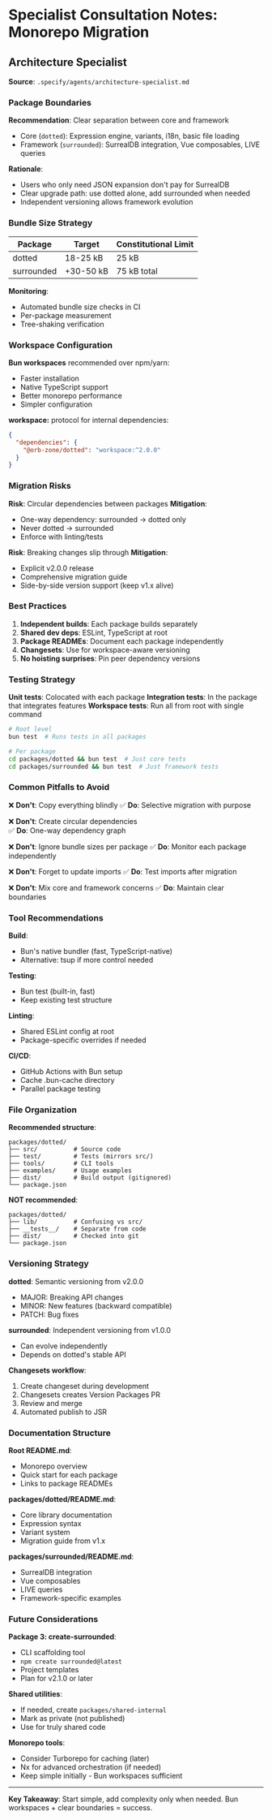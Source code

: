 # Specialist Consultation Notes: Monorepo Migration

## Architecture Specialist

**Source**: `.specify/agents/architecture-specialist.md`

### Package Boundaries

**Recommendation**: Clear separation between core and framework
- Core (`dotted`): Expression engine, variants, i18n, basic file loading
- Framework (`surrounded`): SurrealDB integration, Vue composables, LIVE queries

**Rationale**: 
- Users who only need JSON expansion don't pay for SurrealDB
- Clear upgrade path: use dotted alone, add surrounded when needed
- Independent versioning allows framework evolution

### Bundle Size Strategy

| Package | Target | Constitutional Limit |
|---------|--------|---------------------|
| dotted | 18-25 kB | 25 kB |
| surrounded | +30-50 kB | 75 kB total |

**Monitoring**: 
- Automated bundle size checks in CI
- Per-package measurement
- Tree-shaking verification

### Workspace Configuration

**Bun workspaces** recommended over npm/yarn:
- Faster installation
- Native TypeScript support
- Better monorepo performance
- Simpler configuration

**workspace:** protocol for internal dependencies:
```json
{
  "dependencies": {
    "@orb-zone/dotted": "workspace:^2.0.0"
  }
}
```

### Migration Risks

**Risk**: Circular dependencies between packages
**Mitigation**: 
- One-way dependency: surrounded → dotted only
- Never dotted → surrounded
- Enforce with linting/tests

**Risk**: Breaking changes slip through
**Mitigation**:
- Explicit v2.0.0 release
- Comprehensive migration guide
- Side-by-side version support (keep v1.x alive)

### Best Practices

1. **Independent builds**: Each package builds separately
2. **Shared dev deps**: ESLint, TypeScript at root
3. **Package READMEs**: Document each package independently
4. **Changesets**: Use for workspace-aware versioning
5. **No hoisting surprises**: Pin peer dependency versions

### Testing Strategy

**Unit tests**: Colocated with each package
**Integration tests**: In the package that integrates features
**Workspace tests**: Run all from root with single command

```bash
# Root level
bun test  # Runs tests in all packages

# Per package
cd packages/dotted && bun test  # Just core tests
cd packages/surrounded && bun test  # Just framework tests
```

### Common Pitfalls to Avoid

❌ **Don't**: Copy everything blindly
✅ **Do**: Selective migration with purpose

❌ **Don't**: Create circular dependencies  
✅ **Do**: One-way dependency graph

❌ **Don't**: Ignore bundle sizes per package
✅ **Do**: Monitor each package independently

❌ **Don't**: Forget to update imports
✅ **Do**: Test imports after migration

❌ **Don't**: Mix core and framework concerns
✅ **Do**: Maintain clear boundaries

### Tool Recommendations

**Build**: 
- Bun's native bundler (fast, TypeScript-native)
- Alternative: tsup if more control needed

**Testing**:
- Bun test (built-in, fast)
- Keep existing test structure

**Linting**:
- Shared ESLint config at root
- Package-specific overrides if needed

**CI/CD**:
- GitHub Actions with Bun setup
- Cache .bun-cache directory
- Parallel package testing

### File Organization

**Recommended structure**:
```
packages/dotted/
├── src/          # Source code
├── test/         # Tests (mirrors src/)
├── tools/        # CLI tools
├── examples/     # Usage examples
├── dist/         # Build output (gitignored)
└── package.json
```

**NOT recommended**:
```
packages/dotted/
├── lib/          # Confusing vs src/
├── __tests__/    # Separate from code
├── dist/         # Checked into git
└── package.json
```

### Versioning Strategy

**dotted**: Semantic versioning from v2.0.0
- MAJOR: Breaking API changes
- MINOR: New features (backward compatible)
- PATCH: Bug fixes

**surrounded**: Independent versioning from v1.0.0
- Can evolve independently
- Depends on dotted's stable API

**Changesets workflow**:
1. Create changeset during development
2. Changesets creates Version Packages PR
3. Review and merge
4. Automated publish to JSR

### Documentation Structure

**Root README.md**:
- Monorepo overview
- Quick start for each package
- Links to package READMEs

**packages/dotted/README.md**:
- Core library documentation
- Expression syntax
- Variant system
- Migration guide from v1.x

**packages/surrounded/README.md**:
- SurrealDB integration
- Vue composables
- LIVE queries
- Framework-specific examples

### Future Considerations

**Package 3: create-surrounded**:
- CLI scaffolding tool
- `npm create surrounded@latest`
- Project templates
- Plan for v2.1.0 or later

**Shared utilities**:
- If needed, create `packages/shared-internal`
- Mark as private (not published)
- Use for truly shared code

**Monorepo tools**:
- Consider Turborepo for caching (later)
- Nx for advanced orchestration (if needed)
- Keep simple initially - Bun workspaces sufficient

---

**Key Takeaway**: Start simple, add complexity only when needed. Bun workspaces + clear boundaries = success.
